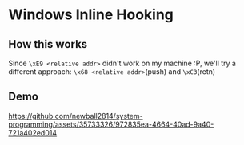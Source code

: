 # Windows Inline Hooking

## How this works
Since `\xE9 <relative addr>` didn't work on my machine :P, we'll try a different approach: `\x68 <relative addr>`(push) and `\xC3`(retn)

## Demo

https://github.com/newball2814/system-programming/assets/35733326/972835ea-4664-40ad-9a40-721a402ed014
